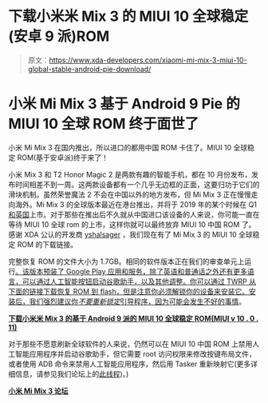 # 下载小米米 Mix 3 的 MIUI 10 全球稳定(安卓 9 派)ROM

> 原文：<https://www.xda-developers.com/xiaomi-mi-mix-3-miui-10-global-stable-android-pie-download/>

# 小米 Mi Mix 3 基于 Android 9 Pie 的 MIUI 10 全球 ROM 终于面世了

小米 Mi Mix 3 在国内推出，所以进口的都用中国 ROM 卡住了。MIUI 10 全球稳定 ROM(基于安卓派)终于来了！

小米 Mix 3 和 T2 Honor Magic 2 是两款有趣的智能手机，都在 10 月份发布，发布时间相差不到一周。这两款设备都有一个几乎无边框的正面，这要归功于它们的滑块机制。虽然荣誉魔法 2 不会在中国以外的地方发布，但 Mi Mix 3 正在慢慢走向海外。Mi Mix 3 的全球版本最近在港台推出，并将于 2019 年的某个时候在 Q1[和英国](https://www.xda-developers.com/xiaomi-mi-mix-3-uk-launch-2019/)上市。对于那些在推出后不久就从中国进口该设备的人来说，你可能一直在等待 MIUI 10 全球 rom 的上市，这样你就可以最终放弃 MIUI 10 中国 ROM 了。感谢 XDA 公认的开发商 [yshalsager](https://forum.xda-developers.com/member.php?u=6084385) ，我们现在有了 Mi Mix 3 的 MIUI 10 全球稳定 ROM 的下载链接。

完整恢复 ROM 的文件大小为 1.7GB。相同的软件版本正在我们的审查单元上运行[。该版本预装了 Google Play 应用和服务，除了英语和普通话之外还有更多语言，可以通过人工智能按钮启动谷歌助手，以及其他调整。你可以通过 TWRP 从下面的链接下载恢复 ROM 到 flash，但是注意你必须解锁你的设备来安装它。安装后，我们强烈建议你*不要重新锁定*引导程序，因为](https://www.xda-developers.com/unboxing-global-xiaomi-mi-mix-3/)[可能会发生不好的事情](https://www.xda-developers.com/flash-miui-global-locked-bootloader-xiaomi-brick/)。

[**下载小米米 Mix 3 的基于 Android 9 派的 MIUI 10 全球稳定 ROM(MIUI v 10 . 0 . 11)**](http://bigota.d.miui.com/V10.0.11.0.PEEMIFH/miui_MIMIX3Global_V10.0.11.0.PEEMIFH_9761b07e78_9.0.zip)

对于那些不愿意刷新全球软件的人来说，仍然可以在 MIUI 10 中国 ROM 上禁用人工智能应用程序并启动谷歌助手，但它需要 root 访问权限来修改按键布局文件，或者使用 ADB 命令来禁用人工智能应用程序，然后用 Tasker 重新映射它(更多详细信息，请参见我们论坛上的[此线程](https://forum.xda-developers.com/mi-mix-3/help/ai-button-remapping-t3869500))。)

[**小米 Mi Mix 3 论坛**](https://forum.xda-developers.com/mi-mix-3)